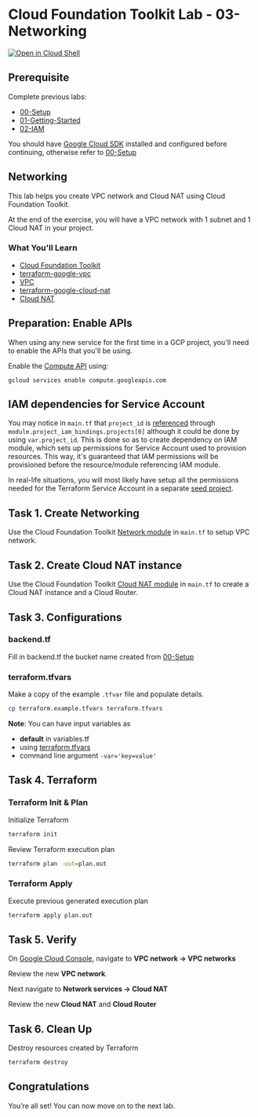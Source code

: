 
# Cloud Foundation Toolkit Lab - 03-Networking
[![Open in Cloud Shell](https://gstatic.com/cloudssh/images/open-btn.svg)](https://ssh.cloud.google.com/cloudshell/editor?cloudshell_git_repo=https%3A%2F%2Fgithub.com%2Fterraform-google-modules%2Fcloud-foundation-training&cloudshell_git_branch=master&cloudshell_open_in_editor=main.tf&cloudshell_tutorial=README.md&cloudshell_working_dir=03-Networking)

## Prerequisite

Complete previous labs:

* [00-Setup](https://github.com/terraform-google-modules/cloud-foundation-training/tree/master/00-Setup/README.md)
* [01-Getting-Started](https://github.com/terraform-google-modules/cloud-foundation-training/tree/master/01-Getting-Started/README.md)
* [02-IAM](https://github.com/terraform-google-modules/cloud-foundation-training/tree/master/02-IAM/README.md)

You should have [Google Cloud SDK](https://cloud.google.com/sdk/docs/downloads-interactive) installed and configured before continuing, otherwise refer to [00-Setup](https://github.com/terraform-google-modules/cloud-foundation-training/tree/master/00-Setup/README.md)

## Networking

This lab helps you create VPC network and Cloud NAT using Cloud Foundation Toolkit.

At the end of the exercise, you will have a VPC network with 1 subnet and 1 Cloud NAT in your project.

### What You'll Learn

* [Cloud Foundation Toolkit](https://cloud.google.com/foundation-toolkit/)
* [terraform-google-vpc](https://github.com/terraform-google-modules/terraform-google-vpc)
* [VPC](https://cloud.google.com/vpc/docs/overview)
* [terraform-google-cloud-nat](https://github.com/terraform-google-modules/terraform-google-vpc)
* [Cloud NAT](https://cloud.google.com/nat/docs/overview)

## Preparation: Enable APIs

When using any new service for the first time in a GCP project, you'll need to enable the APIs that you'll be using.

Enable the [Compute API](https://cloud.google.com/compute/docs/reference/rest/v1/) using:
```
gcloud services enable compute.googleapis.com
```

## IAM dependencies for Service Account
You may notice in `main.tf` that `project_id` is [referenced](https://github.com/terraform-google-modules/cloud-foundation-training/blob/master/03-Networking/main.tf#L27) through `module.project_iam_bindings.projects[0]` although it could be done by using `var.project_id`. This is done so as to create dependency on IAM module, which sets up permissions for Service Account used to provision resources. This way, it's guaranteed that IAM permissions will be provisioned before the resource/module referencing IAM module.

In real-life situations, you will most likely have setup all the permissions needed for the Terraform Service Account in a separate [seed project](https://github.com/terraform-google-modules/terraform-google-bootstrap#features).

## Task 1. Create Networking

Use the Cloud Foundation Toolkit [Network module](https://github.com/terraform-google-modules/terraform-google-network) in `main.tf` to setup VPC network.

## Task 2. Create Cloud NAT instance

Use the Cloud Foundation Toolkit [Cloud NAT module](https://github.com/terraform-google-modules/terraform-google-cloud-nat) in `main.tf` to create a Cloud NAT instance and a Cloud Router.

## Task 3. Configurations

### backend.tf

Fill in backend.tf the bucket name created from [00-Setup](https://github.com/terraform-google-modules/cloud-foundation-training/tree/master/00-Setup/README.md)

### terraform.tfvars

Make a copy of the example `.tfvar` file and populate details.
```bash
cp terraform.example.tfvars terraform.tfvars
```

**Note**: You can have input variables as

* **default** in variables.tf
* using [terraform.tfvars](https://www.terraform.io/docs/configuration/variables.html#variable-definitions-tfvars-files)
* command line argument `-var='key=value'`

## Task 4. Terraform

### Terraform Init & Plan

Initialize Terraform
```bash
terraform init
```

Review Terraform execution plan
```bash
terraform plan -out=plan.out
```

### Terraform Apply

Execute previous generated execution plan
```bash
terraform apply plan.out
```

## Task 5. Verify

On [Google Cloud Console](https://console.cloud.google.com/), navigate to **VPC network -> VPC networks**

Review the new **VPC network**.

Next navigate to **Network services -> Cloud NAT**

Review the new **Cloud NAT** and **Cloud Router**

## Task 6. Clean Up

Destroy resources created by Terraform

```bash
terraform destroy
```

## Congratulations

<walkthrough-conclusion-trophy></walkthrough-conclusion-trophy>

You’re all set! You can now move on to the next lab.
